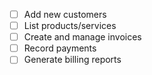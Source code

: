 
- [ ] Add new customers
- [ ] List products/services
- [ ] Create and manage invoices
- [ ] Record payments
- [ ] Generate billing reports
